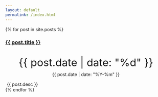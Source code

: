 ```yaml
---
layout: default
permalink: /index.html
---
```

<!-- 文章列表 -->
<div class="container">
	<div class="row">
		{% for post in site.posts %}
		<div class="col-md-6 col-sm-12 col-xs-12">
			<div class="panel panel-default">
				<div class="panel-heading">
					<h3 class="panel-title"><span class="glyphicon glyphicon-cloud"></span> <a href="{{ post.url }}">{{ post.title }}</a></h3>
				</div>
				<div class="panel-body">
					<div class="media">
						<div class="pull-left" align="center">
							<p style="font-size: 33px;margin-bottom: -5px;">{{ post.date | date: "%d" }}</p>
							<p class="text-muted">{{ post.date | date: "%Y-%m" }}</p>
						</div>
						<div class="media-body text-muted" style="padding-left: 5px;">
							{{ post.desc }}
						</div>
					</div>
				</div>
			</div>
		</div>
		{% endfor %}
	</div>
</div>